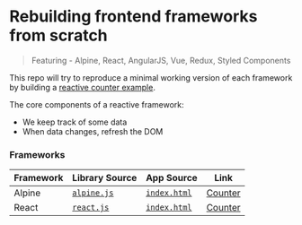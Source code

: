 # Rebuilding frontend frameworks from scratch

> Featuring - Alpine, React, AngularJS, Vue, Redux, Styled Components

This repo will try to reproduce a minimal working version of each framework by building a [reactive counter example](https://webcomponents.dev/blog/all-the-ways-to-make-a-web-component/).

The core components of a reactive framework:

- We keep track of some data
- When data changes, refresh the DOM

### Frameworks

| Framework | Library Source                       | App Source                               | Link                                                          |
| --------- | ------------------------------------ | ---------------------------------------- | ------------------------------------------------------------- |
| Alpine    | [`alpine.js`](./alpine/alpine.js)    | [`index.html`](./alpine/index.html)      | [Counter](https://tehkaiyu.github.io/frameworks/alpine/)      |
| React     | [`react.js`](./react-fiber/react.js) | [`index.html`](./react-fiber/index.html) | [Counter](https://tehkaiyu.github.io/frameworks/react-fiber/) |
